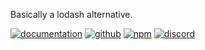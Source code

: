 Basically a lodash alternative.

[![documentation](https://img.shields.io/badge/documentation-available-fff?logo=vercel)](https://ariesclark.github.io/utils/) [![github](https://img.shields.io/badge/github-available-fff?logo=github)](https://github.com/ariesclark/utils) [![npm](https://img.shields.io/badge/npm-available-bf2c2c?logo=npm)](https://npm.im/@ariesclark/utils) [![discord](https://img.shields.io/badge/discord-join%20the%20community-5865F2?logo=discord&logoColor=white)](https://discord.gg/rj3YQQu)